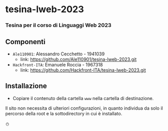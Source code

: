 # tesina-lweb-2023

### Tesina per il corso di Linguaggi Web 2023

## Componenti
- ```Ale110901```: Alessandro Cecchetto - 1941039
  - link: https://github.com/Ale110901/tesina-lweb-2023.git
- ```Hackfront-ITA```: Emanuele Roccia - 1967318
  - link: https://github.com/Hackfront-ITA/tesina-lweb-2023.git

## Installazione
- Copiare il contenuto della cartella `www` nella cartella di destinazione.

Il sito non necessita di ulteriori configurazioni, in quanto individua da solo
il percorso della root e la sottodirectory in cui è installato.

:snowman:
